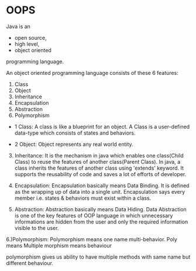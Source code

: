 # OOPS

Java is an 
- open source, 
- high level,
- object oriented

programming language.

An object oriented programming language consists of these 6 features:

1. Class
2. Object
3. Inheritance
4. Encapsulation
5. Abstraction
6. Polymorphism



- 1 Class: A class is like a blueprint for an object.
A Class is a user-defined data-type which consists of states and behaviors.

- 2 Object: Object represents any real world entity.

3. Inheritance: It is the mechanism in java which enables one class(Child Class) to reuse the features of another class(Parent Class).
In java, a class inherits the features of another class using 'extends' keyword.
It supports the reusability of code and saves a lot of efforts of developer.


4. Encapsulation: Encapsulation basically means Data Binding.
It is defined as the wrapping up of data into a single unit.
Encapsulation says every member i.e. states & behaviors must exist within a class.


5. Abstraction: Abstraction basically means Data Hiding.
Data Abstraction is one of the key features of OOP language in which unnecessary 
informations are hidden from the user and only the required information visible to the user.


6.)Polymorphism: Polymorphism means one name multi-behavior.
Poly means Multiple
morphism means behaviour

polymorphism gives us ability to have multiple methods with same name but different behaviour. 
